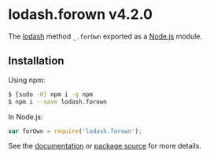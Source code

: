 # lodash.forown v4.2.0

The [lodash](https://lodash.com/) method `_.forOwn` exported as a [Node.js](https://nodejs.org/) module.

## Installation

Using npm:
```bash
$ {sudo -H} npm i -g npm
$ npm i --save lodash.forown
```

In Node.js:
```js
var forOwn = require('lodash.forown');
```

See the [documentation](https://lodash.com/docs#forOwn) or [package source](https://github.com/lodash/lodash/blob/4.2.0-npm-packages/lodash.forown) for more details.
